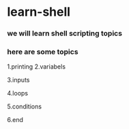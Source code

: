 # learn-shell

### we will learn shell scripting topics
### here are some topics

1.printing
2.variabels

3.inputs

4.loops

5.conditions

6.end